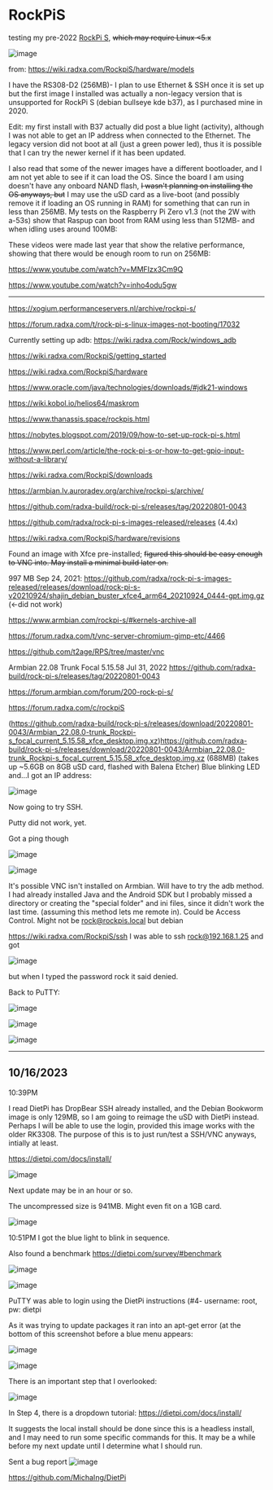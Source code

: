 # RockPiS
testing my pre-2022 [RockPi S](https://wiki.radxa.com/RockpiS
), ~~which may require Linux &lt;5.x~~

![image](https://github.com/hatonthecat/RockPiS/assets/76194453/4ecfd7b2-407d-4e63-b946-d887a9b0acc5)

from: https://wiki.radxa.com/RockpiS/hardware/models

I have the RS308-D2 (256MB)- I plan to use Ethernet & SSH once it is set up but the first image I installed was actually a non-legacy version that is unsupported for RockPi S (debian bullseye kde b37), as I purchased mine in 2020. 

Edit: my first install with B37 actually did post a blue light (activity), although I was not able to get an IP address when connected to the Ethernet. The legacy version did not boot at all (just a green power led), thus it is possible that I can try the newer kernel if it has been updated.  

I also read that some of the newer images have a different bootloader, and I am not yet able to see if it can load the OS. Since the board I am using doesn't have any onboard NAND flash, ~~I wasn't planning on installing the OS anyways, but~~ I may use the uSD card as a live-boot (and possibly remove it if loading an OS running in RAM) for something that can run in less than 256MB. My tests on the Raspberry Pi Zero v1.3 (not the 2W with a-53s) show that Raspup can boot from RAM using less than 512MB- and when idling uses around 100MB:

These videos were made last year that show the relative performance, showing that there would be enough room to run on 256MB:

https://www.youtube.com/watch?v=MMFIzx3Cm9Q

https://www.youtube.com/watch?v=inho4odu5gw

-----

https://xogium.performanceservers.nl/archive/rockpi-s/

https://forum.radxa.com/t/rock-pi-s-linux-images-not-booting/17032

Currently setting up adb: https://wiki.radxa.com/Rock/windows_adb

https://wiki.radxa.com/RockpiS/getting_started

https://wiki.radxa.com/RockpiS/hardware

https://www.oracle.com/java/technologies/downloads/#jdk21-windows

https://wiki.kobol.io/helios64/maskrom

https://www.thanassis.space/rockpis.html

https://nobytes.blogspot.com/2019/09/how-to-set-up-rock-pi-s.html

https://www.perl.com/article/the-rock-pi-s-or-how-to-get-gpio-input-without-a-library/

https://wiki.radxa.com/RockpiS/downloads

https://armbian.lv.auroradev.org/archive/rockpi-s/archive/

https://github.com/radxa-build/rock-pi-s/releases/tag/20220801-0043

https://github.com/radxa/rock-pi-s-images-released/releases (4.4x)

https://wiki.radxa.com/RockpiS/hardware/revisions

Found an image with Xfce pre-installed; ~~figured this should be easy enough to VNC into. May install a minimal build later on.~~

997 MB Sep 24, 2021: https://github.com/radxa/rock-pi-s-images-released/releases/download/rock-pi-s-v20210924/shajin_debian_buster_xfce4_arm64_20210924_0444-gpt.img.gz (<-did not work)

https://www.armbian.com/rockpi-s/#kernels-archive-all 

https://forum.radxa.com/t/vnc-server-chromium-gimp-etc/4466

https://github.com/t2age/RPS/tree/master/vnc

Armbian 22.08 Trunk Focal 5.15.58 Jul 31, 2022 https://github.com/radxa-build/rock-pi-s/releases/tag/20220801-0043 

https://forum.armbian.com/forum/200-rock-pi-s/ 

https://forum.radxa.com/c/rockpiS

(https://github.com/radxa-build/rock-pi-s/releases/download/20220801-0043/Armbian_22.08.0-trunk_Rockpi-s_focal_current_5.15.58_xfce_desktop.img.xz)https://github.com/radxa-build/rock-pi-s/releases/download/20220801-0043/Armbian_22.08.0-trunk_Rockpi-s_focal_current_5.15.58_xfce_desktop.img.xz (688MB) (takes up ~5.6GB on 8GB uSD card, flashed with Balena Etcher) Blue blinking LED and...I got an IP address:

![image](https://github.com/hatonthecat/RockPiS/assets/76194453/17d1bdb5-ce7b-4181-8642-e0e164e23a73)

Now going to try SSH.

Putty did not work, yet.

Got a ping though

![image](https://github.com/hatonthecat/RockPiS/assets/76194453/02407329-0c85-4e5c-ae98-5dc0121c59aa)

![image](https://github.com/hatonthecat/RockPiS/assets/76194453/3042efc9-6737-4891-999d-e3761b69c537)

It's possible VNC isn't installed on Armbian. Will have to try the adb method. I had already installed Java and the Android SDK but I probably missed a directory or creating the "special folder" and ini files, since it didn't work the last time. (assuming this method lets me remote in). Could be Access Control. Might not be rock@rockpis.local but debian 

https://wiki.radxa.com/RockpiS/ssh I was able to ssh rock@192.168.1.25 and got 

![image](https://github.com/hatonthecat/RockPiS/assets/76194453/1a3ad5d7-7627-4a3f-92a9-a62604341ab1)

but when I typed the password rock it said denied. 

Back to PuTTY:

![image](https://github.com/hatonthecat/RockPiS/assets/76194453/0f54f65a-973a-4071-9f06-2326bf0ff5ae)

![image](https://github.com/hatonthecat/RockPiS/assets/76194453/e53a3b92-cf70-4efb-9ab6-bf2b84bf8ae0)

![image](https://github.com/hatonthecat/RockPiS/assets/76194453/64cf6ea9-9835-4c4f-b24d-1dfd5935f66d)

----
10/16/2023
----

10:39PM

I read DietPi has DropBear SSH already installed, and the Debian Bookworm image is only 129MB, so I am going to reimage the uSD with DietPi instead. Perhaps I will be able to use the login, provided this image works with the older RK3308. The purpose of this is to just run/test a SSH/VNC anyways, intially at least.

https://dietpi.com/docs/install/

![image](https://github.com/hatonthecat/RockPiS/assets/76194453/3d36bc30-42d7-4953-85a8-74c6a6650aa0)

Next update may be in an hour or so.

The uncompressed size is 941MB. Might even fit on a 1GB card.

![image](https://github.com/hatonthecat/RockPiS/assets/76194453/909db3eb-d9c5-4ea9-b5c8-7f1206acd71f)

10:51PM I got the blue light to blink in sequence.

Also found a benchmark
https://dietpi.com/survey/#benchmark

![image](https://github.com/hatonthecat/RockPiS/assets/76194453/dcefc084-79fd-450b-9d3e-5a108a07469b)


![image](https://github.com/hatonthecat/RockPiS/assets/76194453/acdfedc4-325d-419e-b9b7-9fea6077640d)

PuTTY was able to login using the DietPi instructions (#4- username: root, pw: dietpi

As it was trying to update packages it ran into an apt-get error (at the bottom of this screenshot before a blue menu appears:

![image](https://github.com/hatonthecat/RockPiS/assets/76194453/24da0da5-c14c-4877-8a93-b714c5989a2a)

![image](https://github.com/hatonthecat/RockPiS/assets/76194453/125a31e6-8d0e-4bc9-955e-b86fd0660ebc)

There is an important step that I overlooked:

 ![image](https://github.com/hatonthecat/RockPiS/assets/76194453/e5a185f2-5304-49bd-8b90-3492c2753426)

In Step 4, there is a dropdown tutorial:
https://dietpi.com/docs/install/

It suggests the local install should be done since this is a headless install, and I may need to run some specific commands for this. It may be a while before my next update until I determine what I should run. 

Sent a bug report
![image](https://github.com/hatonthecat/RockPiS/assets/76194453/35c82172-efe5-402f-b7f9-56bb4401c2ee)

https://github.com/MichaIng/DietPi

